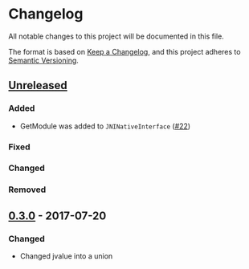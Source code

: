 # Changelog

All notable changes to this project will be documented in this file.

The format is based on [Keep a Changelog](https://keepachangelog.com/en/1.0.0/),
and this project adheres to [Semantic Versioning](https://semver.org/spec/v2.0.0.html).

## [Unreleased]

### Added

- GetModule was added to `JNINativeInterface` ([#22](https://github.com/jni-rs/jni-sys/pull/22))

### Fixed


### Changed


### Removed


## [0.3.0] - 2017-07-20

### Changed

- Changed jvalue into a union

[unreleased]: https://github.com/jni-rs/jni-sys/compare/v0.3.0...HEAD
[0.3.0]: https://github.com/jni-rs/jni-sys/compare/v0.2.5...v0.3.0
